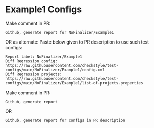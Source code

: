 # Example1 Configs
Make comment in PR:
```
Github, generate report for NoFinalizer/Example1
```
OR as alternate:
Paste below given to PR description to use such test configs:
```
Report label: NoFinalizer/Example1
Diff Regression config: https://raw.githubusercontent.com/checkstyle/test-configs/main/NoFinalizer/Example1/config.xml
Diff Regression projects: https://raw.githubusercontent.com/checkstyle/test-configs/main/NoFinalizer/Example1/list-of-projects.properties
```
Make comment in PR:
```
Github, generate report
```
OR
```
Github, generate report for configs in PR description
```
